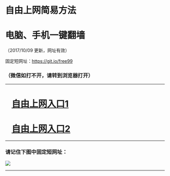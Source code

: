 ﻿# 自由上网简易方法

# 电脑、手机一键翻墙

（2017/10/09 更新，网址有效）

固定短网址：https://git.io/free99

### （微信如打不开，请转到浏览器打开）


***





# &nbsp;&nbsp; <a href="http://ft508629911.fwq-tz-1001.info/fwqtz01.html?t=10090011048 " target="_blank">自由上网入口1</a>
# &nbsp;&nbsp; <a href="http://ft2899011323.fwq-tz-1002.info/fwqtz02.html?t=100900125891 " target="_blank">自由上网入口2</a>
***

### 请记住下图中固定短网址：

<img src="https://s3-us-west-2.amazonaws.com/fwq-1001/yjfq-20170905okok.png" /> 


***

